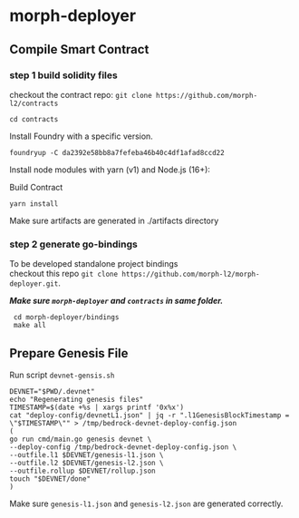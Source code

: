 # morph-deployer

## Compile Smart Contract 

### step 1 build solidity files

checkout the contract repo: ``git clone https://github.com/morph-l2/contracts``

```cd contracts```

Install Foundry with a specific version.

```foundryup -C da2392e58bb8a7fefeba46b40c4df1afad8ccd22```

Install node modules with yarn (v1) and Node.js (16+):

Build Contract

```yarn install```

Make sure artifacts are generated in ./artifacts directory

### step 2 generate go-bindings

To be developed standalone project bindings  
checkout this repo ```git clone https://github.com/morph-l2/morph-deployer.git```.  

***Make sure ``morph-deployer`` and ``contracts`` in same folder.***  

```shell
 cd morph-deployer/bindings
 make all
```


## Prepare Genesis File
Run script `devnet-gensis.sh`
```shell
DEVNET="$PWD/.devnet"
echo "Regenerating genesis files"
TIMESTAMP=$(date +%s | xargs printf '0x%x')
cat "deploy-config/devnetL1.json" | jq -r ".l1GenesisBlockTimestamp = \"$TIMESTAMP\"" > /tmp/bedrock-devnet-deploy-config.json
(
go run cmd/main.go genesis devnet \
--deploy-config /tmp/bedrock-devnet-deploy-config.json \
--outfile.l1 $DEVNET/genesis-l1.json \
--outfile.l2 $DEVNET/genesis-l2.json \
--outfile.rollup $DEVNET/rollup.json
touch "$DEVNET/done"
)
```
Make sure `genesis-l1.json` and `genesis-l2.json` are generated correctly.
